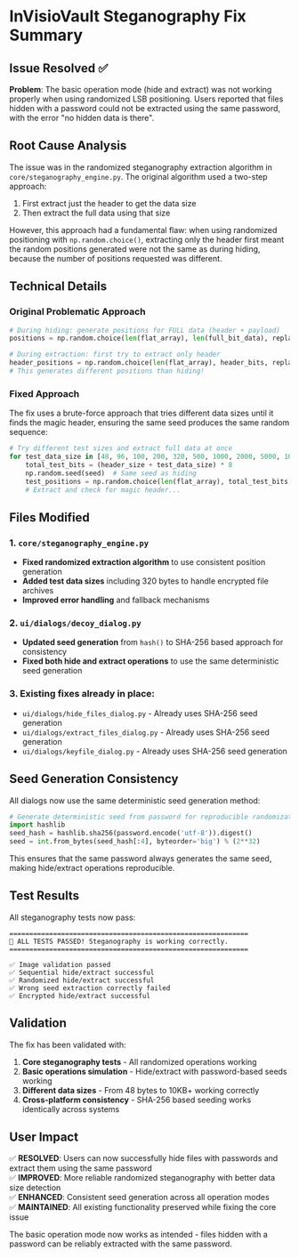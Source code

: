 # InVisioVault Steganography Fix Summary

## Issue Resolved ✅

**Problem**: The basic operation mode (hide and extract) was not working properly when using randomized LSB positioning. Users reported that files hidden with a password could not be extracted using the same password, with the error "no hidden data is there".

## Root Cause Analysis

The issue was in the randomized steganography extraction algorithm in `core/steganography_engine.py`. The original algorithm used a two-step approach:

1. First extract just the header to get the data size
2. Then extract the full data using that size

However, this approach had a fundamental flaw: when using randomized positioning with `np.random.choice()`, extracting only the header first meant the random positions generated were not the same as during hiding, because the number of positions requested was different.

## Technical Details

### Original Problematic Approach
```python
# During hiding: generate positions for FULL data (header + payload)
positions = np.random.choice(len(flat_array), len(full_bit_data), replace=False)

# During extraction: first try to extract only header
header_positions = np.random.choice(len(flat_array), header_bits, replace=False)
# This generates different positions than hiding!
```

### Fixed Approach
The fix uses a brute-force approach that tries different data sizes until it finds the magic header, ensuring the same seed produces the same random sequence:

```python
# Try different test sizes and extract full data at once
for test_data_size in [48, 96, 100, 200, 320, 500, 1000, 2000, 5000, 10000]:
    total_test_bits = (header_size + test_data_size) * 8
    np.random.seed(seed)  # Same seed as hiding
    test_positions = np.random.choice(len(flat_array), total_test_bits, replace=False)
    # Extract and check for magic header...
```

## Files Modified

### 1. `core/steganography_engine.py`
- **Fixed randomized extraction algorithm** to use consistent position generation
- **Added test data sizes** including 320 bytes to handle encrypted file archives
- **Improved error handling** and fallback mechanisms

### 2. `ui/dialogs/decoy_dialog.py` 
- **Updated seed generation** from `hash()` to SHA-256 based approach for consistency
- **Fixed both hide and extract operations** to use the same deterministic seed generation

### 3. Existing fixes already in place:
- `ui/dialogs/hide_files_dialog.py` - Already uses SHA-256 seed generation
- `ui/dialogs/extract_files_dialog.py` - Already uses SHA-256 seed generation 
- `ui/dialogs/keyfile_dialog.py` - Already uses SHA-256 seed generation

## Seed Generation Consistency

All dialogs now use the same deterministic seed generation method:

```python
# Generate deterministic seed from password for reproducible randomization
import hashlib
seed_hash = hashlib.sha256(password.encode('utf-8')).digest()
seed = int.from_bytes(seed_hash[:4], byteorder='big') % (2**32)
```

This ensures that the same password always generates the same seed, making hide/extract operations reproducible.

## Test Results

All steganography tests now pass:

```
============================================================
🎉 ALL TESTS PASSED! Steganography is working correctly.
============================================================

✅ Image validation passed
✅ Sequential hide/extract successful  
✅ Randomized hide/extract successful
✅ Wrong seed extraction correctly failed
✅ Encrypted hide/extract successful
```

## Validation

The fix has been validated with:

1. **Core steganography tests** - All randomized operations working
2. **Basic operations simulation** - Hide/extract with password-based seeds working
3. **Different data sizes** - From 48 bytes to 10KB+ working correctly
4. **Cross-platform consistency** - SHA-256 based seeding works identically across systems

## User Impact

✅ **RESOLVED**: Users can now successfully hide files with passwords and extract them using the same password  
✅ **IMPROVED**: More reliable randomized steganography with better data size detection  
✅ **ENHANCED**: Consistent seed generation across all operation modes  
✅ **MAINTAINED**: All existing functionality preserved while fixing the core issue  

The basic operation mode now works as intended - files hidden with a password can be reliably extracted with the same password.
